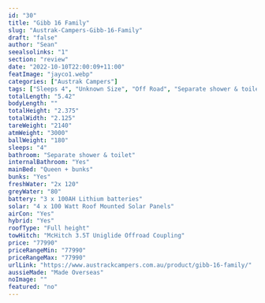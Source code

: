 ```yaml
---
id: "30"
title: "Gibb 16 Family"
slug: "Austrak-Campers-Gibb-16-Family"
draft: "false"
author: "Sean"
seealsolinks: "1"
section: "review"
date: "2022-10-10T22:00:09+11:00"
featImage: "jayco1.webp"
categories: ["Austrak Campers"]
tags: ["Sleeps 4", "Unknown Size", "Off Road", "Separate shower & toilet", "Full height", "70 - 80k"]
totalLength: "5.42"
bodyLength: ""
totalHeight: "2.375"
totalWidth: "2.125"
tareWeight: "2140"
atmWeight: "3000"
ballWeight: "180"
sleeps: "4"
bathroom: "Separate shower & toilet"
internalBathroom: "Yes"
mainBed: "Queen + bunks"
bunks: "Yes"
freshWater: "2x 120"
greyWater: "80"
battery: "3 x 100AH Lithium batteries"
solar: "4 x 100 Watt Roof Mounted Solar Panels"
airCon: "Yes"
hybrid: "Yes"
roofType: "Full height"
towHitch: "McHitch 3.5T Uniglide Offroad Coupling"
price: "77990"
priceRangeMin: "77990"
priceRangeMax: "77990"
urlLink: "https://www.austrackcampers.com.au/product/gibb-16-family/"
aussieMade: "Made Overseas"
noImage: ""
featured: "no"
---
```

